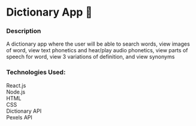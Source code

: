 # Dictionary App 📖
### Description
A dictionary app where the user will be able to search words, view images of word, view text phonetics and hear/play audio phonetics, view parts of speech for word, view 3 variations of definition, and view synonyms

### Technologies Used:
React.js
</br>
Node.js
</br> 
HTML
</br>
CSS
</br>
Dictionary API
</br>
Pexels API


